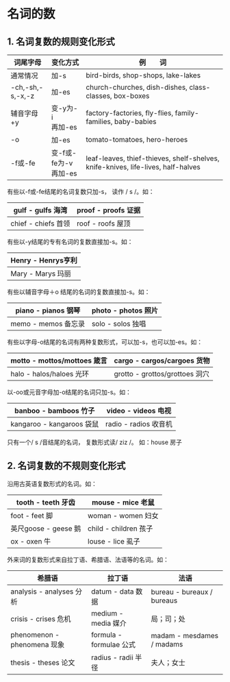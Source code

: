 # 名词的数

## 1. 名词复数的规则变化形式

| 词尾字母         | 变化方式                   | 例　　词                                                                         |
| ---------------- | -------------------------- | -------------------------------------------------------------------------------- |
| 通常情况         | 加-s                       | bird-birds, shop-shops, lake-lakes                                               |
| -ch,-sh,-s,-x,-z | 加-es                      | church-churches, dish-dishes, class-classes, box-boxes                           |
| 辅音字母+y       | 变-y为-i<br />再加-es      | factory-factories, fly-flies, family-families, baby-babies                       |
| -o               | 加-es                      | tomato-tomatoes, hero-heroes                                                     |
| -f或-fe          | 变-f或-fe为-v<br />再加-es | leaf-leaves, thief-thieves, shelf-shelves, knife-knives, life-lives, half-halves |

有些以-f或-fe结尾的名词复数只加-s， 读作 / s /。如：

| gulf - gulfs 海湾   | proof - proofs 证据 |
| ------------------- | ------------------- |
| chief - chiefs 首领 | roof - roofs 屋顶   |

有些以-y结尾的专有名词的复数直接加-s。如：

| Henry - Henrys亨利 |
| ------------------ |
| Mary - Marys 玛丽  |

有些以辅音字母＋o 结尾的名词的复数直接加-s。如：

| piano - pianos 钢琴 | photo - photos 照片 |
| ------------------- | ------------------- |
| memo - memos 备忘录 | solo - solos 独唱   |

有些以字母-o结尾的名词有两种复数形式，可以加-s，也可以加-es。如：

| motto - mottos/mottoes 箴言 | cargo - cargos/cargoes 货物    |
| --------------------------- | ------------------------------ |
| halo - halos/haloes 光环    | grotto - grottos/grottoes 洞穴 |

以-oo或元音字母加-o结尾的名词只加-s。如：

| banboo - bamboos 竹子     | video - videos 电视   |
| ------------------------- | --------------------- |
| kangaroo - kangaroos 袋鼠 | radio - radios 收音机 |

只有一个/ s /音结尾的名词， 复数形式读/ ziz /。 如：house 房子

## 2. 名词复数的不规则变化形式

沿用古英语复数形式的名词。如：

| tooth - teeth 牙齿   | mouse - mice 老鼠     |
| -------------------- | --------------------- |
| foot - feet 脚       | woman - women 妇女    |
| 英尺goose - geese 鹅 | child - children 孩子 |
| ox - oxen 牛         | louse - lice 虱子     |

外来词的复数形式来自拉丁语、希腊语、法语等的名词。如：

| 希腊语                       | 拉丁语                   | 法语                       |
| ---------------------------- | ------------------------ | -------------------------- |
| analysis - analyses  分析    | datum - data  数据       | bureau - bureaux / bureaus |
| crisis - crises  危机        | medium - media  媒介     | 局；司；处                 |
| phenomenon - phenomena  现象 | formula - formulae  公式 | madam - mesdames / madams  |
| thesis - theses  论文        | radius - radii  半径     | 夫人；女士                 |

